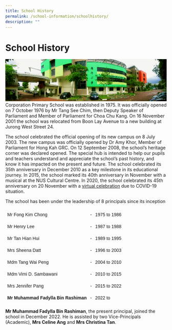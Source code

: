```yaml
---
title: School History
permalink: /school-information/schoolhistory/
description: ""
---
```

School History
==============
![](/images/School%20History.png)
Corporation Primary School was established in 1975. It was officially opened on 7 October 1976 by Mr Tang See Chim, then Deputy Speaker of Parliament and Member of Parliament for Choa Chu Kang. On 16 November 2001 the school was relocated from Boon Lay Avenue to a new building at Jurong West Street 24.

  

The school celebrated the official opening of its new campus on 8 July 2003. The new campus was officially opened by Dr Amy Khor, Member of Parliament for Hong Kah GRC. On 12 September 2008, the school’s heritage corner was declared opened. The special hub is intended to help our pupils and teachers understand and appreciate the school’s past history, and know it has impacted on the present and future. The school celebrated its 35th anniversary in December 2010 as a key milestone in its educational journey. In 2015, the school marked its 40th anniversary in November with a musical at the NUS Cultural Centre. In 2020, the school celebrated its 45th anniversary on 20 November with a&nbsp;[virtual celebration](https://youtu.be/4V8X7AaiT2M)&nbsp;due to COVID-19 situation.

  

The school has been under the leadership of 8 principals since its inception

  


<style type="text/css">
.tg  {border-collapse:collapse;border-spacing:0;}
.tg td{border-color:black;border-style:solid;border-width:1px;font-family:Arial, sans-serif;font-size:14px;
  overflow:hidden;padding:10px 5px;word-break:normal;}
.tg th{border-color:black;border-style:solid;border-width:1px;font-family:Arial, sans-serif;font-size:14px;
  font-weight:normal;overflow:hidden;padding:10px 5px;word-break:normal;}
.tg .tg-km2t{border-color:#ffffff;font-weight:bold;text-align:left;vertical-align:top}
.tg .tg-zv4m{border-color:#ffffff;text-align:left;vertical-align:top}
.tg .tg-8jgo{border-color:#ffffff;text-align:center;vertical-align:top}
</style>
<table class="tg">
<thead>
  <tr>
    <th class="tg-zv4m">Mr Fong Kim Chong</th>
    <th class="tg-8jgo">-</th>
    <th class="tg-zv4m">1975 to 1986</th>
  </tr>
</thead>
<tbody>
  <tr>
    <td class="tg-zv4m">Mr Henry Lee</td>
    <td class="tg-8jgo">-</td>
    <td class="tg-zv4m">1987 to 1988</td>
  </tr>
  <tr>
    <td class="tg-zv4m">Mr Tan Hian Hui</td>
    <td class="tg-8jgo">-</td>
    <td class="tg-zv4m">1989 to 1995</td>
  </tr>
  <tr>
    <td class="tg-zv4m">Mrs Sheena Datt</td>
    <td class="tg-8jgo">-</td>
    <td class="tg-zv4m">1996 to 2003</td>
  </tr>
  <tr>
    <td class="tg-zv4m">Mdm Tang Wai Peng</td>
    <td class="tg-8jgo">-</td>
    <td class="tg-zv4m">2004 to 2010</td>
  </tr>
  <tr>
    <td class="tg-zv4m">Mdm Vimi D. Sambawani</td>
    <td class="tg-8jgo">-</td>
    <td class="tg-zv4m">2010 to 2015</td>
  </tr>
  <tr>
    <td class="tg-zv4m">Mrs Jennifer Pang</td>
    <td class="tg-8jgo">-</td>
    <td class="tg-zv4m">2015 to 2022</td>
  </tr>
  <tr>
    <td class="tg-km2t">Mr Muhammad Fadylla Bin Rashiman</td>
    <td class="tg-8jgo">-</td>
    <td class="tg-zv4m">2022 to</td>
  </tr>
</tbody>
</table>
  

<b>Mr Muhammad Fadylla Bin Rashiman</b>, the present principal, joined the school in December 2022. He is assisted by two Vice-Principals (Academic),&nbsp;<b>Mrs Celine Ang</b>&nbsp;and&nbsp;<b>Mrs Christina Tan</b>.